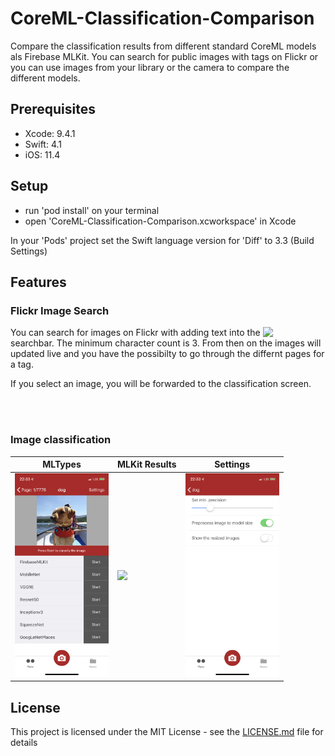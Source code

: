 # CoreML-Classification-Comparison
Compare the classification results from different standard CoreML models als Firebase MLKit. You can search for public images with tags on Flickr or you can use images from your library or the camera to compare the different models.

## Prerequisites
- Xcode: 9.4.1
- Swift: 4.1
- iOS: 11.4

## Setup 
- run 'pod install' on your terminal
- open 'CoreML-Classification-Comparison.xcworkspace' in Xcode

In your 'Pods' project set the Swift language version for 'Diff' to 3.3 (Build Settings)

## Features
### Flickr Image Search
<img align="right" width="100" src="https://github.com/MSWagner/CoreML-Classification-Comparison/blob/master/Screenshots/FlickrSearch.PNG">

You can search for images on Flickr with adding text into the searchbar. The minimum character count is 3. From then on the images will updated live and you have the possibilty to go through the differnt pages for a tag.

If you select an image, you will be forwarded to the classification screen.

<br><br>

### Image classification
| MLTypes | MLKit Results | Settings |
|----------|-----------|-----------|
|<img src="https://github.com/MSWagner/CoreML-Classification-Comparison/blob/master/Screenshots/MLModelTypes.PNG" width="150">|<img src="https://github.com/MSWagner/OnTheMapCoreML-Classification-Comparisonblob/master/Screenshots/DogClassification.PNG" width="150">|<img src="https://github.com/MSWagner/CoreML-Classification-Comparison/blob/master/Screenshots/Settings.PNG" width="150">|

## License
This project is licensed under the MIT License - see the [LICENSE.md](LICENSE.md) file for details
